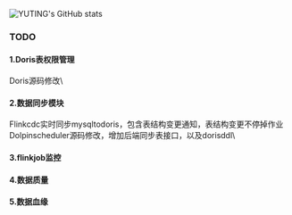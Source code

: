 ![YUTING's GitHub stats](https://github-readme-stats.vercel.app/api?username=YUTING0907&show_icons=true&theme=tokyonight)

### TODO 
#### 1.Doris表权限管理
  Doris源码修改\
#### 2.数据同步模块
  Flinkcdc实时同步mysqltodoris，包含表结构变更通知，表结构变更不停掉作业\
  Dolpinscheduler源码修改，增加后端同步表接口，以及dorisddl\
#### 3.flinkjob监控
#### 4.数据质量
#### 5.数据血缘


<!--
**YUTING0907/YUTING0907** is a ✨ _special_ ✨ repository because its `README.md` (this file) appears on your GitHub profile.

### Visit times
![Visitor Count](https://profile-counter.glitch.me/YUTING0907/count.svg)

### language
![Top Langs](https://github-readme-stats.vercel.app/api/top-langs/?username=YUTING0907&layout=compact&theme=tokyonight)
Here are some ideas to get you started:

- 🔭 I’m currently working on ...
- 🌱 I’m currently learning ...
- 👯 I’m looking to collaborate on ...
- 🤔 I’m looking for help with ...
- 💬 Ask me about ...
- 📫 How to reach me: ...
- 😄 Pronouns: ...
- ⚡ Fun fact: ...
-->
